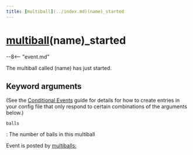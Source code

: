 ```yaml
---
title: [multiball](../index.md)(name)_started
---
```


# [multiball](../index.md)(name)_started


--8<-- "event.md"

The multiball called (name) has just started.

## Keyword arguments

(See the [Conditional Events](overview/conditional.md)
guide for details for how to create entries in your config file that
only respond to certain combinations of the arguments below.)

`balls`

:   The number of balls in this multiball

Event is posted by [multiballs:](../config/multiballs.md)

